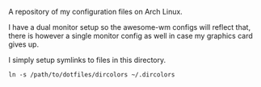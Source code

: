 A repository of my configuration files on Arch Linux. 

I have a dual monitor setup so the awesome-wm configs will reflect that, there
is however a single monitor config as well in case my graphics card gives up.

I simply setup symlinks to files in this directory.

```shell
ln -s /path/to/dotfiles/dircolors ~/.dircolors
```
